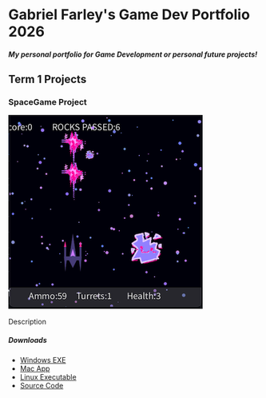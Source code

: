 # Gabriel Farley's Game Dev Portfolio 2026
##### My personal portfolio for Game Development or personal future projects!

## Term 1 Projects

### SpaceGame Project

![SpaceGame](https://github.com/Eggz-csm/Portfolio/blob/main/images/spacegame.png?raw=true)

Description

##### Downloads
* [Windows EXE]()
* [Mac App]()
* [Linux Executable]()
* [Source Code]()
